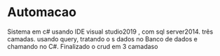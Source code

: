 # Automacao
Sistema em c# usando IDE visual studio2019 , com sql server2014.
três camadas.
usando query, tratando o  s dados no Banco de dados e chamando no C#.
Finalizado o crud em 3 camadaso
